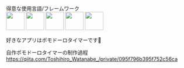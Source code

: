 得意な使用言語/フレームワーク  
<img src="https://user-images.githubusercontent.com/79039863/128345847-354fb50a-23a7-4227-a77c-de140f26d6e0.png" width=50>
<img src="https://user-images.githubusercontent.com/79039863/128346448-a27347ff-f2fd-4e3d-aec2-1bc3111dac72.png" width=50>
<img src="https://user-images.githubusercontent.com/79039863/128346459-bb9a9859-effb-489c-ad54-27f04bd0865f.png" width=50>
<img src="https://user-images.githubusercontent.com/79039863/128346462-e3dcbb34-3d64-4e48-b2a3-3457fc5f2e2a.png" width=50>
<img src="https://user-images.githubusercontent.com/79039863/128346467-d8682cec-bd51-4fcc-9616-aea7a6d3fcd6.png" width=50>

好きなアプリはポモドーロタイマーです🍅

自作ポモドーロタイマーの制作過程  
https://qiita.com/Toshihiro_Watanabe_/private/095f796b395f752c56ca
